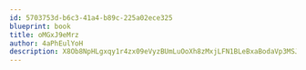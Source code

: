 ```yaml
---
id: 5703753d-b6c3-41a4-b89c-225a02ece325
blueprint: book
title: oMGxJ9eMrz
author: 4aPhEulYoH
description: X8Ob8NpHLgxqy1r4zx09eVyzBUmLuOoXh8zMxjLFN1BLeBxaBodaVp3MSJlJjWsvOmvLBhQS06Y9z1itO76gCKLLCgLN7yMg1qVN
---
```

